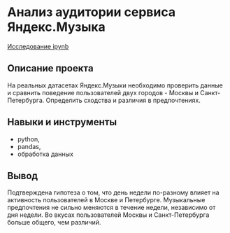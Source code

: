 # Анализ аудитории сервиса Яндекс.Музыка
[Исследование ipynb](https://github.com/Cellport/Portfolio/blob/main/Анализ%20аудитории%20сервиса%20Яндекс.Музыка/Исследование%20аудитории%20Яндекс.Музыки.ipynb)
## Описание проекта
На реальных датасетах Яндекс.Музыки необходимо проверить данные и сравнить поведение пользователей двух городов - Москвы и Санкт-Петербурга. Определить сходства и различия в предпочтениях.
## Навыки и инструменты
- python,
- pandas,
- обработка данных
## Вывод
Подтверждена гипотеза о том, что день недели по-разному влияет на активность пользователей в Москве и Петербурге.
Музыкальные предпочтения не сильно меняются в течение недели, независимо от дня недели.
Во вкусах пользователей Москвы и Санкт-Петербурга больше общего, чем различий.
